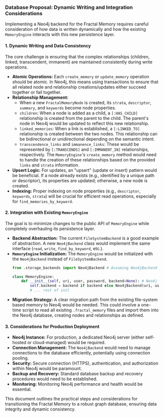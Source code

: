 ### Database Proposal: Dynamic Writing and Integration Considerations

Implementing a Neo4j backend for the Fractal Memory requires careful consideration of how data is written dynamically and how the existing `MemoryEngine` interacts with this new persistence layer.

#### 1. Dynamic Writing and Data Consistency

The core challenge is ensuring that the complex relationships (children, linked, transcendent, immanent) are maintained consistently during write operations.

*   **Atomic Operations:** Each `create_memory` or `update_memory` operation should be atomic. In Neo4j, this means using transactions to ensure that all related node and relationship creations/updates either succeed together or fail together.
*   **Relationship Management:**
    *   When a new `FractalMemoryNode` is created, its `strata`, `descriptor`, `summary`, and `keywords` become node properties.
    *   `children`: When a node is added as a child, a `[:HAS_CHILD]` relationship is created from the parent to the child. The parent's node in Neo4j would be updated to reflect this new relationship.
    *   `linked_memories`: When a link is established, a `[:LINKED_TO]` relationship is created between the two nodes. This relationship can be bidirectional or unidirectional depending on the semantic intent.
    *   `transcendence_links` and `immanence_links`: These would be represented by `[:TRANSCENDS]` and `[:IMMANENT_IN]` relationships, respectively. The `MemoryEngine`'s `create_memory` method would need to handle the creation of these relationships based on the provided `links` and `strata` information.
*   **Upsert Logic:** For updates, an "upsert" (update or insert) pattern would be beneficial. If a node already exists (e.g., identified by a unique path or descriptor), its properties are updated; otherwise, a new node is created.
*   **Indexing:** Proper indexing on node properties (e.g., `descriptor`, `keywords`, `strata`) will be crucial for efficient read operations, especially for `find_memories_by_keyword`.

#### 2. Integration with Existing `MemoryEngine`

The goal is to minimize changes to the public API of `MemoryEngine` while completely overhauling its persistence layer.

*   **Backend Abstraction:** The current `FileSystemBackend` is a good example of abstraction. A new `Neo4jBackend` class would implement the same interface (`read`, `write`, `find_by_keyword`, etc.).
*   **`MemoryEngine` Initialization:** The `MemoryEngine` would be initialized with the `Neo4jBackend` instead of `FileSystemBackend`.
    ```python
    from .storage_backends import Neo4jBackend # Assuming Neo4jBackend is implemented here

    class MemoryEngine:
        def __init__(self, uri, user, password, backend=None): # Neo4j connection details
            self.backend = backend if backend else Neo4jBackend(uri, user, password)
            # ... rest of init
    ```
*   **Migration Strategy:** A clear migration path from the existing file-system based memory to Neo4j would be needed. This could involve a one-time script to read all existing `.fractal_memory` files and import them into the Neo4j database, creating nodes and relationships as defined.

#### 3. Considerations for Production Deployment

*   **Neo4j Instance:** For production, a dedicated Neo4j server (either self-hosted or cloud-managed) would be required.
*   **Connection Management:** The `Neo4jBackend` would need to manage connections to the database efficiently, potentially using connection pooling.
*   **Security:** Secure connection (HTTPS), authentication, and authorization within Neo4j would be paramount.
*   **Backup and Recovery:** Standard database backup and recovery procedures would need to be established.
*   **Monitoring:** Monitoring Neo4j performance and health would be essential.

This document outlines the practical steps and considerations for transitioning the Fractal Memory to a robust graph database, ensuring data integrity and dynamic consistency.
